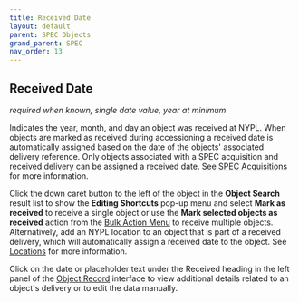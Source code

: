 ```yaml
---
title: Received Date
layout: default
parent: SPEC Objects
grand_parent: SPEC
nav_order: 13
---
```


## Received Date
*required when known, single date value, year at minimum*

Indicates the year, month, and day an object was received at NYPL. When objects are marked as received during accessioning a received date is automatically assigned based on the date of the objects' associated delivery reference. Only objects associated with a SPEC acquisition and received delivery can be assigned a received date. See [SPEC Acquisitions](https://nypl.github.io/pres-docs/spec/specAcquisitions.html) for more information. 

Click the down caret button to the left of the object in the **Object Search** result list to show the **Editing Shortcuts** pop-up menu and select **Mark as received** to receive a single object or use the **Mark selected objects as received** action from the [Bulk Action Menu](https://nypl.github.io/pres-docs/spec/specObjectsBulkActionMenu.html) to receive multiple objects. Alternatively, add an NYPL location to an object that is part of a received delivery, which will automatically assign a received date to the object. See [Locations](https://nypl.github.io/pres-docs/spec/specObjectsLocations.html) for more information. 

Click on the date or placeholder text under the Received heading in the left panel of the [Object Record](https://nypl.github.io/pres-docs/spec/specObjectsObjectRecord.html) interface to view additional details related to an object's delivery or to edit the data manually. 